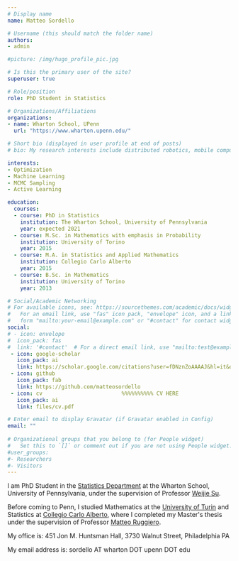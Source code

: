 ```yaml
---
# Display name
name: Matteo Sordello

# Username (this should match the folder name)
authors:
- admin

#picture: /img/hugo_profile_pic.jpg

# Is this the primary user of the site?
superuser: true

# Role/position
role: PhD Student in Statistics

# Organizations/Affiliations
organizations:
- name: Wharton School, UPenn
  url: "https://www.wharton.upenn.edu/"

# Short bio (displayed in user profile at end of posts)
# bio: My research interests include distributed robotics, mobile computing and programmable matter.

interests:
- Optimization
- Machine Learning
- MCMC Sampling
- Active Learning

education:
  courses:
  - course: PhD in Statistics
    institution: The Wharton School, University of Pennsylvania
    year: expected 2021
  - course: M.Sc. in Mathematics with emphasis in Probability
    institution: University of Torino
    year: 2015
  - course: M.A. in Statistics and Applied Mathematics
    institution: Collegio Carlo Alberto
    year: 2015
  - course: B.Sc. in Mathematics
    institution: University of Torino
    year: 2013

# Social/Academic Networking
# For available icons, see: https://sourcethemes.com/academic/docs/widgets/#icons
#   For an email link, use "fas" icon pack, "envelope" icon, and a link in the
#   form "mailto:your-email@example.com" or "#contact" for contact widget.
social:
# - icon: envelope
#  icon_pack: fas
#  link: '#contact'  # For a direct email link, use "mailto:test@example.org".
 - icon: google-scholar
   icon_pack: ai
   link: https://scholar.google.com/citations?user=fDNznZoAAAAJ&hl=it&oi=ao
 - icon: github
   icon_pack: fab
   link: https://github.com/matteosordello
 - icon: cv                         %%%%%%%%%% CV HERE
   icon_pack: ai
   link: files/cv.pdf

# Enter email to display Gravatar (if Gravatar enabled in Config)
email: ""
  
# Organizational groups that you belong to (for People widget)
#   Set this to `[]` or comment out if you are not using People widget.  
#user_groups:
#- Researchers
#- Visitors
---
```






I am PhD Student in the [Statistics Department](https://statistics.wharton.upenn.edu/) at the Wharton School, University of Pennsylvania, under the supervision of Professor [Weijie Su](https://statistics.wharton.upenn.edu/profile/suw/). 

Before coming to Penn, I studied Mathematics at the [University of Turin](https://www.matematica.unito.it/do/home.pl) and Statistics at [Collegio Carlo Alberto](https://www.carloalberto.org/), where I completed my Master's thesis under the supervision of Professor [Matteo Ruggiero](http://www.matteoruggiero.it/).

My office is: 451 Jon M. Huntsman Hall, 3730 Walnut Street, Philadelphia PA

My email address is: sordello AT wharton DOT upenn DOT edu
